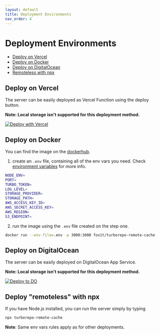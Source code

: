 ```yaml
---
layout: default
title: Deployment Environments
nav_order: 4
---
```


# Deployment Environments

- [Deploy on Vercel](#deploy-on-vercel)
- [Deploy on Docker](#deploy-on-docker)
- [Deploy on DigitalOcean](#deploy-on-digitalocean)
- [Remoteless with npx](#deploy-remoteless-with-npx)

## Deploy on Vercel
The server can be easily deployed as Vercel Function using the deploy button.

__Note: Local storage isn't supported for this deployment method.__

[![Deploy with Vercel](https://vercel.com/button)](https://vercel.com/new/clone?repository-url=https%3A%2F%2Fgithub.com%2Fducktors%2Fturborepo-remote-cache&env=NODE_ENV,TURBO_TOKEN,STORAGE_PROVIDER,STORAGE_PATH,S3_ACCESS_KEY,S3_SECRET_KEY,S3_REGION,S3_ENDPOINT&envDescription=The%20server%20needs%20several%20credentials.%20The%20required%20environmental%20variables%20can%20be%20found%20here%3A&envLink=https%3A%2F%2Fgithub.com%2Fducktors%2Fturborepo-remote-cache%23readme)

## Deploy on Docker
You can find the image on the [dockerhub](https://hub.docker.com/r/fox1t/turborepo-remote-cache).

1. create an `.env` file, containing all of the env vars you need. Check [environment variables](https://ducktors.github.io/turborepo-remote-cache/environment-variables) for more info.
```sh
NODE_ENV=
PORT=
TURBO_TOKEN=
LOG_LEVEL=
STORAGE_PROVIDER=
STORAGE_PATH=
AWS_ACCESS_KEY_ID=
AWS_SECRET_ACCESS_KEY=
AWS_REGION=
S3_ENDPOINT=
```
2. run the image using the `.env` file created on the step one.
```sh
docker run --env-file=.env -p 3000:3000 fox1t/turborepo-remote-cache
```

## Deploy on DigitalOcean
The server can be easily deployed on DigitalOcean App Service.

__Note: Local storage isn't supported for this deployment method.__

[![Deploy to DO](https://www.deploytodo.com/do-btn-blue.svg)](https://cloud.digitalocean.com/apps/new?repo=https://github.com/ducktors/turborepo-remote-cache/tree/main)

## Deploy "remoteless" with npx
If you have Node.js installed, you can run the server simply by typing

```bash
npx turborepo-remote-cache
```
**Note**: Same env vars rules apply as for other deployments.

